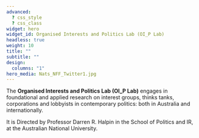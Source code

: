 ```yaml
---
advanced:
  ? css_style
  ? css_class
widget: hero
widget_id: Organised Interests and Politics Lab (OI_P Lab)
headless: true
weight: 10
title: ""
subtitle: ""
design:
  columns: "1"
hero_media: Nats_NFF_Twitter1.jpg
---
```

The **Organised Interests and Politics Lab (OI_P Lab)** engages in foundational and applied research on interest groups, thinks tanks, corporations and lobbyists in contemporary politics: both in Australia and internationally.



It is Directed by Professor Darren R. Halpin in the School of Politics and IR, at the Australian National University.